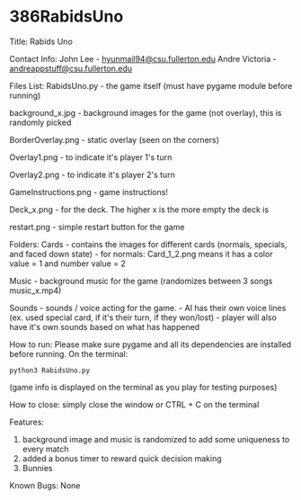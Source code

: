 # 386RabidsUno

Title: Rabids Uno

Contact Info:
John Lee - hyunmail94@csu.fullerton.edu
Andre Victoria - andreappstuff@csu.fullerton.edu

Files List:
RabidsUno.py - the game itself (must have pygame module before running)

background_x.jpg - background images for the game (not overlay), this is randomly picked

BorderOverlay.png - static overlay (seen on the corners)

Overlay1.png - to indicate it's player 1's turn

Overlay2.png - to indicate it's player 2's turn

GameInstructions.png - game instructions!

Deck_x.png - for the deck. The higher x is the more empty the deck is

restart.png - simple restart button for the game


Folders:
Cards - contains the images for different cards (normals, specials, and faced down state)
	  -	for normals: Card_1_2.png means it has a color value = 1 and number value = 2

Music - background music for the game (randomizes between 3 songs music_x.mp4)

Sounds - sounds / voice acting for the game.
	   - AI has their own voice lines (ex. used special card, if it's their turn, if they won/lost)
	   - player will also have it's own sounds based on what has happened

How to run:
Please make sure pygame and all its dependencies are installed before running. 
On the terminal: 
```
python3 RabidsUno.py
```
(game info is displayed on the terminal as you play for testing purposes)

How to close:
simply close the window or CTRL + C on the terminal

Features: 
1. background image and music is randomized to add some uniqueness to every match
2. added a bonus timer to reward quick decision making
3. Bunnies

Known Bugs: None
